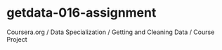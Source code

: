 getdata-016-assignment
======================

Coursera.org / Data Specialization / Getting and Cleaning Data / Course Project
